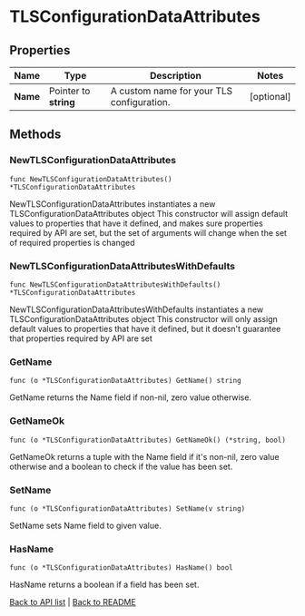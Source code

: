 # TLSConfigurationDataAttributes

## Properties

Name | Type | Description | Notes
------------ | ------------- | ------------- | -------------
**Name** | Pointer to **string** | A custom name for your TLS configuration. | [optional] 

## Methods

### NewTLSConfigurationDataAttributes

`func NewTLSConfigurationDataAttributes() *TLSConfigurationDataAttributes`

NewTLSConfigurationDataAttributes instantiates a new TLSConfigurationDataAttributes object
This constructor will assign default values to properties that have it defined,
and makes sure properties required by API are set, but the set of arguments
will change when the set of required properties is changed

### NewTLSConfigurationDataAttributesWithDefaults

`func NewTLSConfigurationDataAttributesWithDefaults() *TLSConfigurationDataAttributes`

NewTLSConfigurationDataAttributesWithDefaults instantiates a new TLSConfigurationDataAttributes object
This constructor will only assign default values to properties that have it defined,
but it doesn't guarantee that properties required by API are set

### GetName

`func (o *TLSConfigurationDataAttributes) GetName() string`

GetName returns the Name field if non-nil, zero value otherwise.

### GetNameOk

`func (o *TLSConfigurationDataAttributes) GetNameOk() (*string, bool)`

GetNameOk returns a tuple with the Name field if it's non-nil, zero value otherwise
and a boolean to check if the value has been set.

### SetName

`func (o *TLSConfigurationDataAttributes) SetName(v string)`

SetName sets Name field to given value.

### HasName

`func (o *TLSConfigurationDataAttributes) HasName() bool`

HasName returns a boolean if a field has been set.


[Back to API list](../README.md#documentation-for-api-endpoints) | [Back to README](../README.md)
